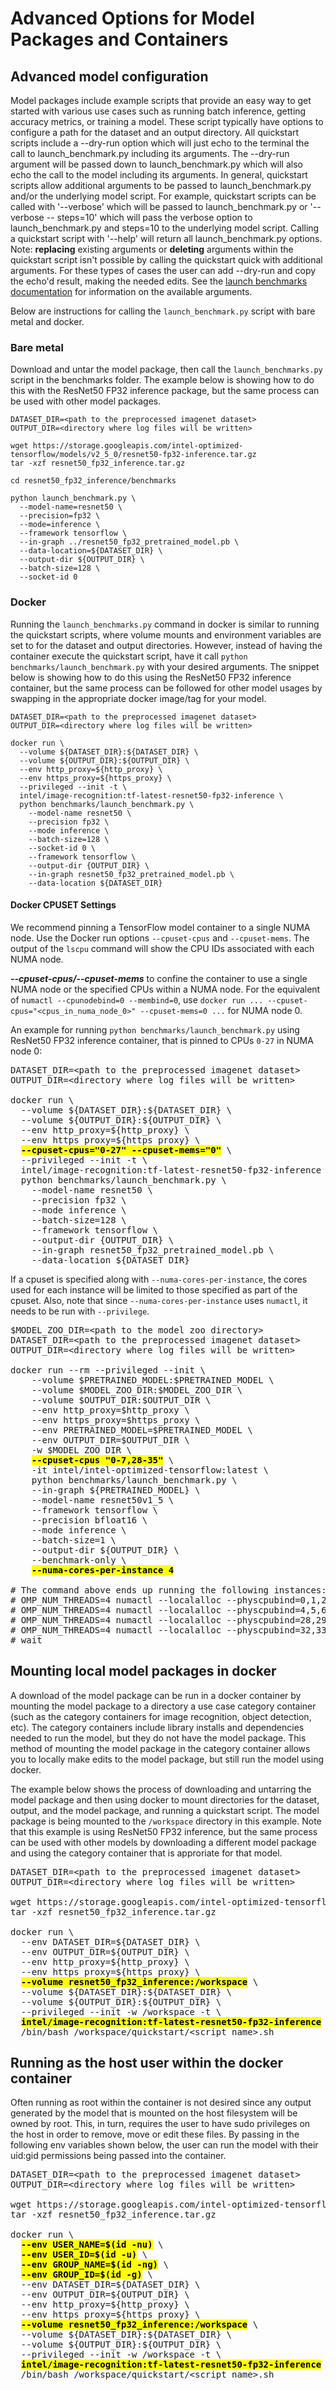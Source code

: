 # Advanced Options for Model Packages and Containers

## Advanced model configuration

Model packages include example scripts that provide an easy way to get started
with various use cases such as running batch inference, getting accuracy metrics,
or training a model. These script typically have options to configure a path for
the dataset and an output directory. All quickstart scripts include 
a --dry-run option which will just echo to the terminal the call to launch_benchmark.py 
including its arguments. The --dry-run argument will be passed down to launch_benchmark.py
which will also echo the call to the model including its arguments. In general, quickstart scripts 
allow additional arguments to be passed to launch_benchmark.py and/or the underlying model script.
For example, quickstart scripts can be called with '--verbose' which will be passed to 
launch_benchmark.py or '--verbose -- steps=10' which will pass the verbose option to 
launch_benchmark.py and steps=10 to the underlying model script. Calling a 
quickstart script with '--help' will return all launch_benchmark.py options. 
Note: __replacing__ existing arguments or __deleting__ arguments within the quickstart script
isn't possible by calling the quickstart quick with additional arguments. For these types of cases
the user can add --dry-run and copy the echo'd result, making the needed edits. See the 
[launch benchmarks documentation](LaunchBenchmark.md) for information on the available arguments. 

Below are instructions for calling the `launch_benchmark.py` script with
bare metal and docker.

### Bare metal

Download and untar the model package, then call the `launch_benchmarks.py`
script in the benchmarks folder. The example below is showing how to do
this with the ResNet50 FP32 inference package, but the same process
can be used with other model packages.

```
DATASET_DIR=<path to the preprocessed imagenet dataset>
OUTPUT_DIR=<directory where log files will be written>

wget https://storage.googleapis.com/intel-optimized-tensorflow/models/v2_5_0/resnet50-fp32-inference.tar.gz
tar -xzf resnet50_fp32_inference.tar.gz

cd resnet50_fp32_inference/benchmarks

python launch_benchmark.py \
  --model-name=resnet50 \
  --precision=fp32 \
  --mode=inference \
  --framework tensorflow \
  --in-graph ../resnet50_fp32_pretrained_model.pb \
  --data-location=${DATASET_DIR} \
  --output-dir ${OUTPUT_DIR} \
  --batch-size=128 \
  --socket-id 0
```

### Docker

Running the `launch_benchmarks.py` command in docker is similar to running
the quickstart scripts, where volume mounts and environment variables are set to
for the dataset and output directories. However, instead of having the
container execute the quickstart script, have it call
`python benchmarks/launch_benchmark.py` with your desired arguments. The
snippet below is showing how to do this using the ResNet50 FP32 inference
container, but the same process can be followed for other model usages by
swapping in the appropriate docker image/tag for your model.

```
DATASET_DIR=<path to the preprocessed imagenet dataset>
OUTPUT_DIR=<directory where log files will be written>

docker run \
  --volume ${DATASET_DIR}:${DATASET_DIR} \
  --volume ${OUTPUT_DIR}:${OUTPUT_DIR} \
  --env http_proxy=${http_proxy} \
  --env https_proxy=${https_proxy} \
  --privileged --init -t \
  intel/image-recognition:tf-latest-resnet50-fp32-inference \
  python benchmarks/launch_benchmark.py \
    --model-name resnet50 \
    --precision fp32 \
    --mode inference \
    --batch-size=128 \
    --socket-id 0 \
    --framework tensorflow \
    --output-dir {OUTPUT_DIR} \
    --in-graph resnet50_fp32_pretrained_model.pb \
    --data-location ${DATASET_DIR}
```

#### Docker CPUSET Settings

We recommend pinning a TensorFlow model container to a single NUMA node. Use the Docker run options `--cpuset-cpus` and `--cpuset-mems`. 
The output of the `lscpu` command will show the CPU IDs associated with each NUMA node.

***--cpuset-cpus/--cpuset-mems*** to confine the container to use a single NUMA node or the specified CPUs within a NUMA node.
For the equivalent of `numactl --cpunodebind=0 --membind=0`, use `docker run ... --cpuset-cpus="<cpus_in_numa_node_0>" --cpuset-mems=0 ...` for NUMA node 0.

An example for running `python benchmarks/launch_benchmark.py` using ResNet50 FP32 inference container, that is pinned to CPUs `0-27` in NUMA node 0:
<pre>
DATASET_DIR=&lt;path to the preprocessed imagenet dataset&gt;
OUTPUT_DIR=&lt;directory where log files will be written&gt;

docker run \
  --volume ${DATASET_DIR}:${DATASET_DIR} \
  --volume ${OUTPUT_DIR}:${OUTPUT_DIR} \
  --env http_proxy=${http_proxy} \
  --env https_proxy=${https_proxy} \
  <mark><b>--cpuset-cpus="0-27" --cpuset-mems="0"</b></mark> \
  --privileged --init -t \
  intel/image-recognition:tf-latest-resnet50-fp32-inference \
  python benchmarks/launch_benchmark.py \
    --model-name resnet50 \
    --precision fp32 \
    --mode inference \
    --batch-size=128 \
    --framework tensorflow \
    --output-dir {OUTPUT_DIR} \
    --in-graph resnet50_fp32_pretrained_model.pb \
    --data-location ${DATASET_DIR}
</pre>

If a cpuset is specified along with `--numa-cores-per-instance`, the cores
used for each instance will be limited to those specified as part of the cpuset.
Also, note that since `--numa-cores-per-instance` uses `numactl`, it needs to
be run with `--privilege`.

<pre>
$MODEL_ZOO_DIR=&lt;path to the model zoo directory&gt;
DATASET_DIR=&lt;path to the preprocessed imagenet dataset&gt;
OUTPUT_DIR=&lt;directory where log files will be written&gt;

docker run --rm --privileged --init \
    --volume $PRETRAINED_MODEL:$PRETRAINED_MODEL \
    --volume $MODEL_ZOO_DIR:$MODEL_ZOO_DIR \
    --volume $OUTPUT_DIR:$OUTPUT_DIR \
    --env http_proxy=$http_proxy \
    --env https_proxy=$https_proxy \
    --env PRETRAINED_MODEL=$PRETRAINED_MODEL \
    --env OUTPUT_DIR=$OUTPUT_DIR \
    -w $MODEL_ZOO_DIR \
    <mark><b>--cpuset-cpus "0-7,28-35"</b></mark> \
    -it intel/intel-optimized-tensorflow:latest \
    python benchmarks/launch_benchmark.py \
    --in-graph ${PRETRAINED_MODEL} \
    --model-name resnet50v1_5 \
    --framework tensorflow \
    --precision bfloat16 \
    --mode inference \
    --batch-size=1 \
    --output-dir ${OUTPUT_DIR} \
    --benchmark-only \
    <mark><b>--numa-cores-per-instance 4</b></mark>

# The command above ends up running the following instances:
# OMP_NUM_THREADS=4 numactl --localalloc --physcpubind=0,1,2,3 python eval_image_classifier_inference.py --input-graph=resnet50_v1_5_bfloat16.pb --num-inter-threads=1 --num-intra-threads=4 --num-cores=28 --batch-size=1 --warmup-steps=10 --steps=50 --data-num-inter-threads=1 --data-num-intra-threads=4 >> resnet50v1_5_bfloat16_inference_bs1_cores4_instance0.log 2>&1 & \
# OMP_NUM_THREADS=4 numactl --localalloc --physcpubind=4,5,6,7 python eval_image_classifier_inference.py --input-graph=resnet50_v1_5_bfloat16.pb --num-inter-threads=1 --num-intra-threads=4 --num-cores=28 --batch-size=1 --warmup-steps=10 --steps=50 --data-num-inter-threads=1 --data-num-intra-threads=4 >> resnet50v1_5_bfloat16_inference_bs1_cores4_instance1.log 2>&1 & \
# OMP_NUM_THREADS=4 numactl --localalloc --physcpubind=28,29,30,31 python eval_image_classifier_inference.py --input-graph=resnet50_v1_5_bfloat16.pb --num-inter-threads=1 --num-intra-threads=4 --num-cores=28 --batch-size=1 --warmup-steps=10 --steps=50 --data-num-inter-threads=1 --data-num-intra-threads=4 >> resnet50v1_5_bfloat16_inference_bs1_cores4_instance2.log 2>&1 & \
# OMP_NUM_THREADS=4 numactl --localalloc --physcpubind=32,33,34,35 python eval_image_classifier_inference.py --input-graph=resnet50_v1_5_bfloat16.pb --num-inter-threads=1 --num-intra-threads=4 --num-cores=28 --batch-size=1 --warmup-steps=10 --steps=50 --data-num-inter-threads=1 --data-num-intra-threads=4 >> resnet50v1_5_bfloat16_inference_bs1_cores4_instance3.log 2>&1 & \
# wait
</pre>

## Mounting local model packages in docker

A download of the model package can be run in a docker container by mounting the
model package to a directory a use case category
container (such as the category containers for image recognition, object
detection, etc). The category containers include library installs and
dependencies needed to run the model, but they do not have the model
package. This method of mounting the model package in the category
container allows you to locally make edits to the model package, but still
run the model using docker.

The example below shows the process of downloading and untarring the
model package and then using docker to mount directories for the dataset,
output, and the model package, and running a quickstart script. The model
package is being mounted to the `/workspace` directory in this example.
Note that this example is using ResNet50 FP32 inference, but the same
process can be used with other models by downloading a different model
package and using the category container that is approriate for that
model.

<pre>
DATASET_DIR=&lt;path to the preprocessed imagenet dataset&gt;
OUTPUT_DIR=&lt;directory where log files will be written&gt;

wget https://storage.googleapis.com/intel-optimized-tensorflow/models/v2_5_0/resnet50-fp32-inference.tar.gz
tar -xzf resnet50_fp32_inference.tar.gz

docker run \
  --env DATASET_DIR=${DATASET_DIR} \
  --env OUTPUT_DIR=${OUTPUT_DIR} \
  --env http_proxy=${http_proxy} \
  --env https_proxy=${https_proxy} \
  <mark><b>--volume resnet50_fp32_inference:/workspace</b></mark> \
  --volume ${DATASET_DIR}:${DATASET_DIR} \
  --volume ${OUTPUT_DIR}:${OUTPUT_DIR} \
  --privileged --init -w /workspace -t \
  <mark><b>intel/image-recognition:tf-latest-resnet50-fp32-inference</b></mark> \
  /bin/bash /workspace/quickstart/&lt;script name&gt;.sh
</pre>

## Running as the host user within the docker container

Often running as root within the container is not desired since any output generated by the model 
that is mounted on the host filesystem will be owned by root. This, in turn, requires the user to 
have sudo privileges on the host in order to remove, move or edit these files. By passing in the 
following env variables shown below, the user can run the model with their uid:gid permissions being passed into the container.

<pre>
DATASET_DIR=&lt;path to the preprocessed imagenet dataset&gt;
OUTPUT_DIR=&lt;directory where log files will be written&gt;

wget https://storage.googleapis.com/intel-optimized-tensorflow/models/v2_5_0/resnet50-fp32-inference.tar.gz
tar -xzf resnet50_fp32_inference.tar.gz

docker run \
  <mark><b>--env USER_NAME=$(id -nu)</b></mark> \
  <mark><b>--env USER_ID=$(id -u)</b></mark> \
  <mark><b>--env GROUP_NAME=$(id -ng)</b></mark> \
  <mark><b>--env GROUP_ID=$(id -g)</b></mark> \
  --env DATASET_DIR=${DATASET_DIR} \
  --env OUTPUT_DIR=${OUTPUT_DIR} \
  --env http_proxy=${http_proxy} \
  --env https_proxy=${https_proxy} \
  <mark><b>--volume resnet50_fp32_inference:/workspace</b></mark> \
  --volume ${DATASET_DIR}:${DATASET_DIR} \
  --volume ${OUTPUT_DIR}:${OUTPUT_DIR} \
  --privileged --init -w /workspace -t \
  <mark><b>intel/image-recognition:tf-latest-resnet50-fp32-inference</b></mark> \
  /bin/bash /workspace/quickstart/&lt;script name&gt;.sh
</pre>
